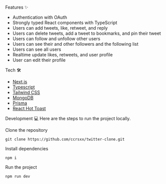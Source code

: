 Features ✨
- Authentication with OAuth
- Strongly typed React components with TypeScript
- Users can add tweets, like, retweet, and reply
- Users can delete tweets, add a tweet to bookmarks, and pin their tweet
- Users can follow and unfollow other users
- Users can see their and other followers and the following list
- Users can see all users
- Realtime update likes, retweets, and user profile
- User can edit their profile
  
Tech 🛠
- [Next.js](https://nextjs.org)
- [Typescript](https://www.typescriptlang.org)
- [Tailwind CSS](https://tailwindcss.com)
- [MongoDB](https://www.mongodb.com)
- [Prisma](https://www.prisma.io)
- [React Hot Toast](https://react-hot-toast.com)

Development 💻
Here are the steps to run the project locally.

Clone the repository
```
git clone https://github.com/ccrsxx/twitter-clone.git
```
Install dependencies
```
npm i
```
Run the project
```
npm run dev
```
